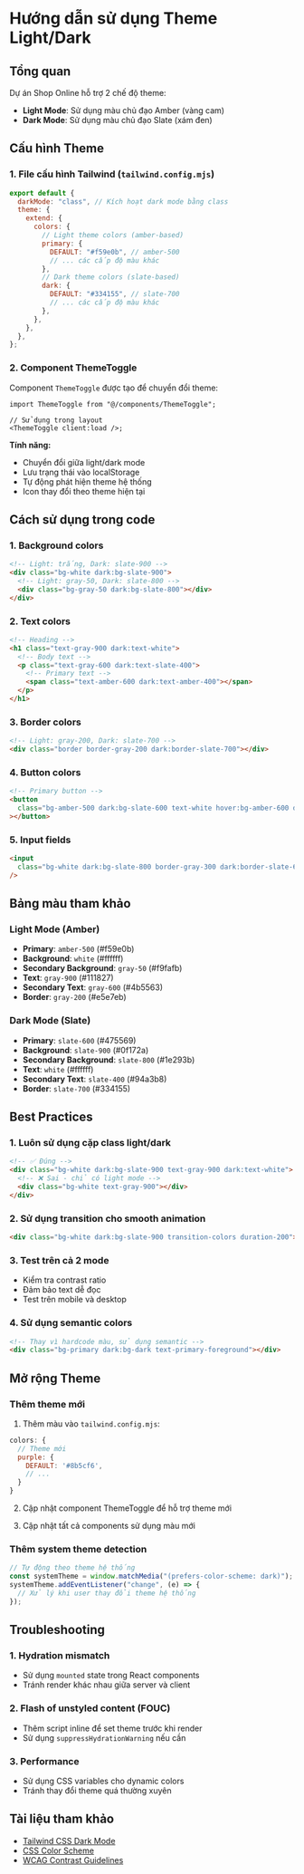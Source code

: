 # Hướng dẫn sử dụng Theme Light/Dark

## Tổng quan

Dự án Shop Online hỗ trợ 2 chế độ theme:

- **Light Mode**: Sử dụng màu chủ đạo Amber (vàng cam)
- **Dark Mode**: Sử dụng màu chủ đạo Slate (xám đen)

## Cấu hình Theme

### 1. File cấu hình Tailwind (`tailwind.config.mjs`)

```javascript
export default {
  darkMode: "class", // Kích hoạt dark mode bằng class
  theme: {
    extend: {
      colors: {
        // Light theme colors (amber-based)
        primary: {
          DEFAULT: "#f59e0b", // amber-500
          // ... các cấp độ màu khác
        },
        // Dark theme colors (slate-based)
        dark: {
          DEFAULT: "#334155", // slate-700
          // ... các cấp độ màu khác
        },
      },
    },
  },
};
```

### 2. Component ThemeToggle

Component `ThemeToggle` được tạo để chuyển đổi theme:

```tsx
import ThemeToggle from "@/components/ThemeToggle";

// Sử dụng trong layout
<ThemeToggle client:load />;
```

**Tính năng:**

- Chuyển đổi giữa light/dark mode
- Lưu trạng thái vào localStorage
- Tự động phát hiện theme hệ thống
- Icon thay đổi theo theme hiện tại

## Cách sử dụng trong code

### 1. Background colors

```html
<!-- Light: trắng, Dark: slate-900 -->
<div class="bg-white dark:bg-slate-900">
  <!-- Light: gray-50, Dark: slate-800 -->
  <div class="bg-gray-50 dark:bg-slate-800"></div>
</div>
```

### 2. Text colors

```html
<!-- Heading -->
<h1 class="text-gray-900 dark:text-white">
  <!-- Body text -->
  <p class="text-gray-600 dark:text-slate-400">
    <!-- Primary text -->
    <span class="text-amber-600 dark:text-amber-400"></span>
  </p>
</h1>
```

### 3. Border colors

```html
<!-- Light: gray-200, Dark: slate-700 -->
<div class="border border-gray-200 dark:border-slate-700"></div>
```

### 4. Button colors

```html
<!-- Primary button -->
<button
  class="bg-amber-500 dark:bg-slate-600 text-white hover:bg-amber-600 dark:hover:bg-slate-700"
></button>
```

### 5. Input fields

```html
<input
  class="bg-white dark:bg-slate-800 border-gray-300 dark:border-slate-600 text-gray-900 dark:text-white"
/>
```

## Bảng màu tham khảo

### Light Mode (Amber)

- **Primary**: `amber-500` (#f59e0b)
- **Background**: `white` (#ffffff)
- **Secondary Background**: `gray-50` (#f9fafb)
- **Text**: `gray-900` (#111827)
- **Secondary Text**: `gray-600` (#4b5563)
- **Border**: `gray-200` (#e5e7eb)

### Dark Mode (Slate)

- **Primary**: `slate-600` (#475569)
- **Background**: `slate-900` (#0f172a)
- **Secondary Background**: `slate-800` (#1e293b)
- **Text**: `white` (#ffffff)
- **Secondary Text**: `slate-400` (#94a3b8)
- **Border**: `slate-700` (#334155)

## Best Practices

### 1. Luôn sử dụng cặp class light/dark

```html
<!-- ✅ Đúng -->
<div class="bg-white dark:bg-slate-900 text-gray-900 dark:text-white">
  <!-- ❌ Sai - chỉ có light mode -->
  <div class="bg-white text-gray-900"></div>
</div>
```

### 2. Sử dụng transition cho smooth animation

```html
<div class="bg-white dark:bg-slate-900 transition-colors duration-200"></div>
```

### 3. Test trên cả 2 mode

- Kiểm tra contrast ratio
- Đảm bảo text dễ đọc
- Test trên mobile và desktop

### 4. Sử dụng semantic colors

```html
<!-- Thay vì hardcode màu, sử dụng semantic -->
<div class="bg-primary dark:bg-dark text-primary-foreground"></div>
```

## Mở rộng Theme

### Thêm theme mới

1. Thêm màu vào `tailwind.config.mjs`:

```javascript
colors: {
  // Theme mới
  purple: {
    DEFAULT: '#8b5cf6',
    // ...
  }
}
```

2. Cập nhật component ThemeToggle để hỗ trợ theme mới

3. Cập nhật tất cả components sử dụng màu mới

### Thêm system theme detection

```javascript
// Tự động theo theme hệ thống
const systemTheme = window.matchMedia("(prefers-color-scheme: dark)");
systemTheme.addEventListener("change", (e) => {
  // Xử lý khi user thay đổi theme hệ thống
});
```

## Troubleshooting

### 1. Hydration mismatch

- Sử dụng `mounted` state trong React components
- Tránh render khác nhau giữa server và client

### 2. Flash of unstyled content (FOUC)

- Thêm script inline để set theme trước khi render
- Sử dụng `suppressHydrationWarning` nếu cần

### 3. Performance

- Sử dụng CSS variables cho dynamic colors
- Tránh thay đổi theme quá thường xuyên

## Tài liệu tham khảo

- [Tailwind CSS Dark Mode](https://tailwindcss.com/docs/dark-mode)
- [CSS Color Scheme](https://developer.mozilla.org/en-US/docs/Web/CSS/color-scheme)
- [WCAG Contrast Guidelines](https://www.w3.org/WAI/WCAG21/Understanding/contrast-minimum.html)
